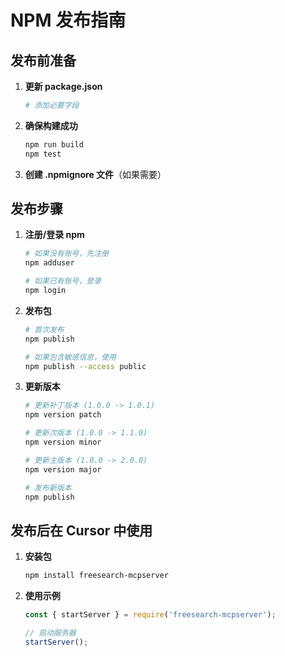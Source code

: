 # NPM 发布指南

## 发布前准备

1. **更新 package.json**
   ```bash
   # 添加必要字段
   ```

2. **确保构建成功**
   ```bash
   npm run build
   npm test
   ```

3. **创建 .npmignore 文件**（如果需要）

## 发布步骤

1. **注册/登录 npm**
   ```bash
   # 如果没有账号，先注册
   npm adduser
   
   # 如果已有账号，登录
   npm login
   ```

2. **发布包**
   ```bash
   # 首次发布
   npm publish
   
   # 如果包含敏感信息，使用
   npm publish --access public
   ```

3. **更新版本**
   ```bash
   # 更新补丁版本 (1.0.0 -> 1.0.1)
   npm version patch
   
   # 更新次版本 (1.0.0 -> 1.1.0)
   npm version minor
   
   # 更新主版本 (1.0.0 -> 2.0.0)
   npm version major
   
   # 发布新版本
   npm publish
   ```

## 发布后在 Cursor 中使用

1. **安装包**
   ```bash
   npm install freesearch-mcpserver
   ```

2. **使用示例**
   ```javascript
   const { startServer } = require('freesearch-mcpserver');
   
   // 启动服务器
   startServer();
   ```
